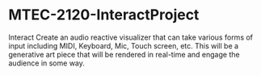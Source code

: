 # MTEC-2120-InteractProject
 

Interact
Create an audio reactive visualizer that can take various forms of input including MIDI, Keyboard, Mic, Touch screen, etc. This will be a generative art piece that will be rendered in real-time and engage the audience in some way.
